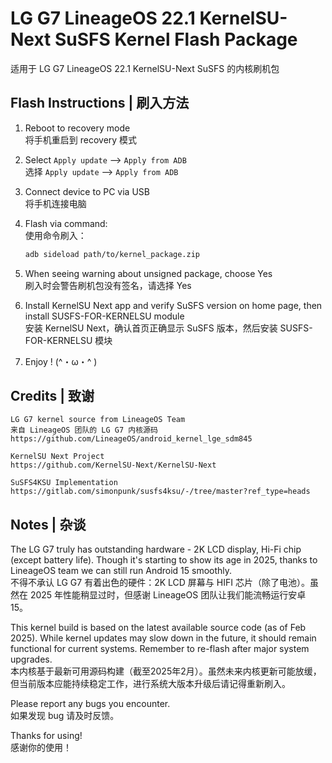 # LG G7 LineageOS 22.1 KernelSU-Next SuSFS Kernel Flash Package  
适用于 LG G7 LineageOS 22.1 KernelSU-Next SuSFS 的内核刷机包

## Flash Instructions | 刷入方法
1. Reboot to recovery mode  
   将手机重启到 recovery 模式
2. Select `Apply update` --> `Apply from ADB`  
   选择 `Apply update` --> `Apply from ADB`
3. Connect device to PC via USB  
   将手机连接电脑
4. Flash via command:  
   使用命令刷入：
   ```bash
   adb sideload path/to/kernel_package.zip
   ```
5. When seeing warning about unsigned package, choose Yes  
    刷入时会警告刷机包没有签名，请选择 Yes

6. Install KernelSU Next app and verify SuSFS version on home page, then install SUSFS-FOR-KERNELSU module  
    安装 KernelSU Next，确认首页正确显示 SuSFS 版本，然后安装 SUSFS-FOR-KERNELSU 模块

7. Enjoy ! (^・ω・^ )

## Credits | 致谢

    LG G7 kernel source from LineageOS Team
    来自 LineageOS 团队的 LG G7 内核源码
    https://github.com/LineageOS/android_kernel_lge_sdm845

    KernelSU Next Project
    https://github.com/KernelSU-Next/KernelSU-Next

    SuSFS4KSU Implementation
    https://gitlab.com/simonpunk/susfs4ksu/-/tree/master?ref_type=heads

## Notes | 杂谈
The LG G7 truly has outstanding hardware - 2K LCD display, Hi-Fi chip (except battery life). Though it's starting to show its age in 2025, thanks to LineageOS team we can still run Android 15 smoothly.  
不得不承认 LG G7 有着出色的硬件：2K LCD 屏幕与 HIFI 芯片（除了电池）。虽然在 2025 年性能稍显过时，但感谢 LineageOS 团队让我们能流畅运行安卓 15。

This kernel build is based on the latest available source code (as of Feb 2025). While kernel updates may slow down in the future, it should remain functional for current systems. Remember to re-flash after major system upgrades.  
本内核基于最新可用源码构建（截至2025年2月）。虽然未来内核更新可能放缓，但当前版本应能持续稳定工作，进行系统大版本升级后请记得重新刷入。

Please report any bugs you encounter.  
如果发现 bug 请及时反馈。

Thanks for using!  
感谢你的使用！
